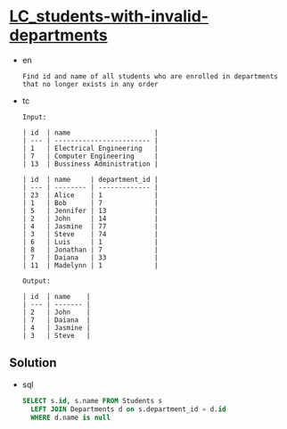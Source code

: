# [LC_students-with-invalid-departments](https://leetcode.com/problems/students-with-invalid-departments)

* en

  ```en
  Find id and name of all students who are enrolled in departments that no longer exists in any order
  ```

* tc

  ```tc
  Input:

  | id  | name                     |
  | --- | ------------------------ |
  | 1   | Electrical Engineering   |
  | 7   | Computer Engineering     |
  | 13  | Bussiness Administration |

  | id  | name     | department_id |
  | --- | -------- | ------------- |
  | 23  | Alice    | 1             |
  | 1   | Bob      | 7             |
  | 5   | Jennifer | 13            |
  | 2   | John     | 14            |
  | 4   | Jasmine  | 77            |
  | 3   | Steve    | 74            |
  | 6   | Luis     | 1             |
  | 8   | Jonathan | 7             |
  | 7   | Daiana   | 33            |
  | 11  | Madelynn | 1             |

  Output:

  | id  | name    |
  | --- | ------- |
  | 2   | John    |
  | 7   | Daiana  |
  | 4   | Jasmine |
  | 3   | Steve   |
  ```

## Solution

* sql

  ```sql
  SELECT s.id, s.name FROM Students s
    LEFT JOIN Departments d on s.department_id = d.id
    WHERE d.name is null
  ```
